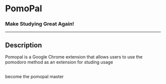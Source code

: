 # PomoPal
### Make Studying Great Again!
---
## Description
Pomopal is a Google Chrome extension that allows users to use the pomodoro method as an extension for studing usage
##
become the pomopal master
##
